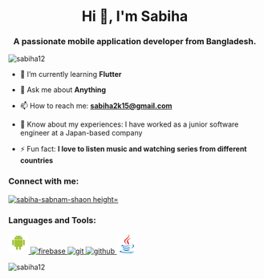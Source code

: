 <h1 align="center">Hi 👋, I'm Sabiha</h1>
<h3 align="center">A passionate mobile application developer from Bangladesh.</h3>

<p align="left"> <img src="https://komarev.com/ghpvc/?username=sabiha12&label=Profile%20views&color=0e75b6&style=flat" alt="sabiha12" /> </p>

- 🌱 I’m currently learning **Flutter**

- 💬 Ask me about **Anything**

- 📫 How to reach me: **sabiha2k15@gmail.com**

- 📄 Know about my experiences: I have worked as a junior software engineer at a Japan-based company

- ⚡ Fun fact: **I love to listen music and watching series from different countries**

<h3 align="left">Connect with me:</h3>
<p align="left">
<a href="https://linkedin.com/in/sabiha-sabnam-shaon" target="blank"><img align="center" src="https://daswow.com/wp-content/uploads/2017/05/linkedin-logo-copy.png" alt="sabiha-sabnam-shaon height="30" width="40" /></a>
</p>

<h3 align="left">Languages and Tools:</h3>
<p align="left"> <a href="https://developer.android.com" target="_blank"> <img src="https://raw.githubusercontent.com/devicons/devicon/master/icons/android/android-original-wordmark.svg" alt="android" width="40" height="40"/> </a> <a href="https://firebase.google.com/" target="_blank"> <img src="https://www.vectorlogo.zone/logos/firebase/firebase-icon.svg" alt="firebase" width="40" height="40"/> </a> <a href="https://git-scm.com/" target="_blank"> <img src="https://www.vectorlogo.zone/logos/git-scm/git-scm-icon.svg" alt="git" width="40" height="40"/> </a> <a href="https://github.com" target="_blank"> <img src="https://visualpharm.com/assets/473/Github-595b40b65ba036ed117d1cf4.svg" alt="github" width="40" height="40"/> </a> <a href="https://www.java.com" target="_blank"> <img src="https://raw.githubusercontent.com/devicons/devicon/master/icons/java/java-original.svg" alt="java" width="40" height="40"/> </a> </p>

<p><img align="center" src="https://github-readme-stats.vercel.app/api/top-langs?username=sabiha12&show_icons=true&locale=en&layout=compact" alt="sabiha12" /></p>
